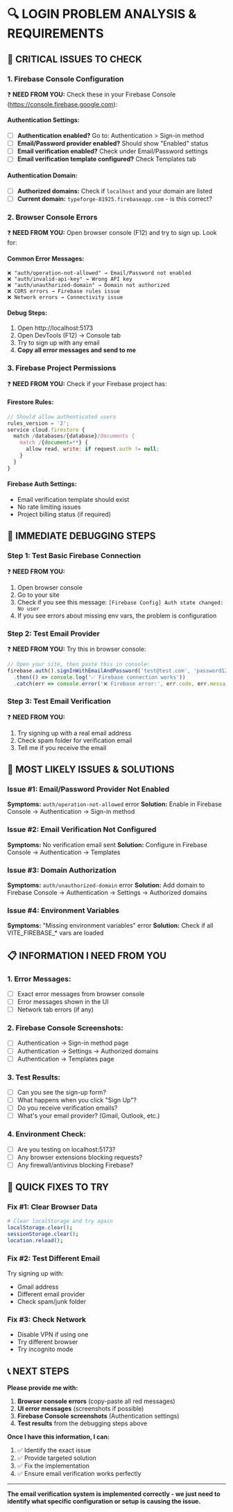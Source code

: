 # 🔍 LOGIN PROBLEM ANALYSIS & REQUIREMENTS

## 🚨 **CRITICAL ISSUES TO CHECK**

### **1. Firebase Console Configuration**
❓ **NEED FROM YOU:** Check these in your Firebase Console (https://console.firebase.google.com):

#### **Authentication Settings:**
- [ ] **Authentication enabled?** Go to: Authentication > Sign-in method
- [ ] **Email/Password provider enabled?** Should show "Enabled" status
- [ ] **Email verification enabled?** Check under Email/Password settings
- [ ] **Email verification template configured?** Check Templates tab

#### **Authentication Domain:**
- [ ] **Authorized domains:** Check if `localhost` and your domain are listed
- [ ] **Current domain:** `typeforge-81925.firebaseapp.com` - is this correct?

### **2. Browser Console Errors**
❓ **NEED FROM YOU:** Open browser console (F12) and try to sign up. Look for:

#### **Common Error Messages:**
```
❌ "auth/operation-not-allowed" → Email/Password not enabled
❌ "auth/invalid-api-key" → Wrong API key
❌ "auth/unauthorized-domain" → Domain not authorized
❌ CORS errors → Firebase rules issue
❌ Network errors → Connectivity issue
```

#### **Debug Steps:**
1. Open http://localhost:5173
2. Open DevTools (F12) → Console tab
3. Try to sign up with any email
4. **Copy all error messages and send to me**

### **3. Firebase Project Permissions**
❓ **NEED FROM YOU:** Check if your Firebase project has:

#### **Firestore Rules:**
```javascript
// Should allow authenticated users
rules_version = '2';
service cloud.firestore {
  match /databases/{database}/documents {
    match /{document=**} {
      allow read, write: if request.auth != null;
    }
  }
}
```

#### **Firebase Auth Settings:**
- Email verification template should exist
- No rate limiting issues
- Project billing status (if required)

## 🔧 **IMMEDIATE DEBUGGING STEPS**

### **Step 1: Test Basic Firebase Connection**
❓ **NEED FROM YOU:** 
1. Open browser console
2. Go to your site
3. Check if you see this message: `[Firebase Config] Auth state changed: No user`
4. If you see errors about missing env vars, the problem is configuration

### **Step 2: Test Email Provider**
❓ **NEED FROM YOU:** Try this in browser console:
```javascript
// Open your site, then paste this in console:
firebase.auth().signInWithEmailAndPassword('test@test.com', 'password123')
  .then(() => console.log('✅ Firebase connection works'))
  .catch(err => console.error('❌ Firebase error:', err.code, err.message));
```

### **Step 3: Test Email Verification**
❓ **NEED FROM YOU:** 
1. Try signing up with a real email address
2. Check spam folder for verification email
3. Tell me if you receive the email

## 🎯 **MOST LIKELY ISSUES & SOLUTIONS**

### **Issue #1: Email/Password Provider Not Enabled**
**Symptoms:** `auth/operation-not-allowed` error
**Solution:** Enable in Firebase Console → Authentication → Sign-in method

### **Issue #2: Email Verification Not Configured**
**Symptoms:** No verification email sent
**Solution:** Configure in Firebase Console → Authentication → Templates

### **Issue #3: Domain Authorization**
**Symptoms:** `auth/unauthorized-domain` error
**Solution:** Add domain to Firebase Console → Authentication → Settings → Authorized domains

### **Issue #4: Environment Variables**
**Symptoms:** "Missing environment variables" error
**Solution:** Check if all VITE_FIREBASE_* vars are loaded

## 📋 **INFORMATION I NEED FROM YOU**

### **1. Error Messages:**
- [ ] Exact error messages from browser console
- [ ] Error messages shown in the UI
- [ ] Network tab errors (if any)

### **2. Firebase Console Screenshots:**
- [ ] Authentication → Sign-in method page
- [ ] Authentication → Settings → Authorized domains
- [ ] Authentication → Templates page

### **3. Test Results:**
- [ ] Can you see the sign-up form?
- [ ] What happens when you click "Sign Up"?
- [ ] Do you receive verification emails?
- [ ] What's your email provider? (Gmail, Outlook, etc.)

### **4. Environment Check:**
- [ ] Are you testing on localhost:5173?
- [ ] Any browser extensions blocking requests?
- [ ] Any firewall/antivirus blocking Firebase?

## 🚀 **QUICK FIXES TO TRY**

### **Fix #1: Clear Browser Data**
```bash
# Clear localStorage and try again
localStorage.clear();
sessionStorage.clear();
location.reload();
```

### **Fix #2: Test Different Email**
Try signing up with:
- Gmail address
- Different email provider
- Check spam/junk folder

### **Fix #3: Check Network**
- Disable VPN if using one
- Try different browser
- Try incognito mode

## 📞 **NEXT STEPS**

**Please provide me with:**
1. **Browser console errors** (copy-paste all red messages)
2. **UI error messages** (screenshots if possible)
3. **Firebase Console screenshots** (Authentication settings)
4. **Test results** from the debugging steps above

**Once I have this information, I can:**
1. ✅ Identify the exact issue
2. ✅ Provide targeted solution
3. ✅ Fix the implementation
4. ✅ Ensure email verification works perfectly

---
**The email verification system is implemented correctly - we just need to identify what specific configuration or setup is causing the issue.**
